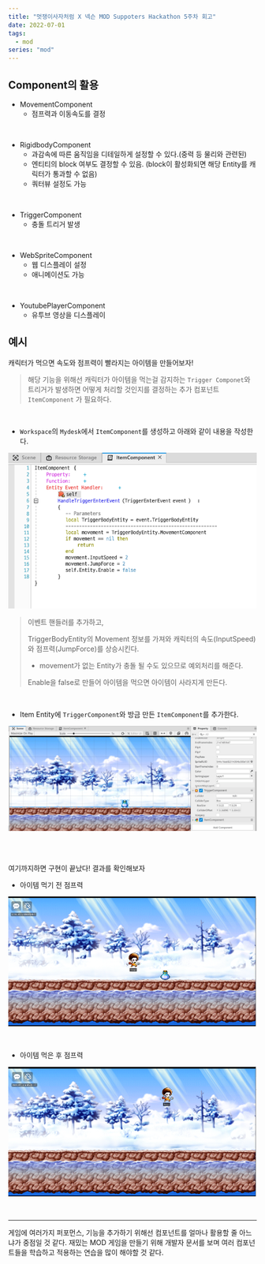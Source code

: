 ```yaml
---
title: "멋쟁이사자처럼 X 넥슨 MOD Suppoters Hackathon 5주차 회고"
date: 2022-07-01
tags:
  - mod
series: "mod"
---
```


## Component의 활용



* MovementComponent
  * 점프력과 이동속도를 결정

<br/>

* RigidbodyComponent
  * 과감속에 따른 움직임을 디테일하게 설정할 수 있다.(중력 등 물리와 관련된)
  * 엔티티의 block 여부도 결정할 수 있음. (block이 활성화되면 해당 Entity를 캐릭터가 통과할 수 없음)
  * 쿼터뷰 설정도 가능

<br/>

* TriggerComponent
  * 충돌 트리거 발생

<br/>

* WebSpriteComponent
  * 웹 디스플레이 설정
  * 애니메이션도 가능

<br/>

* YoutubePlayerComponent
  * 유투브 영상을 디스플레이





## 예시

캐릭터가 먹으면 속도와 점프력이 빨라지는 아이템을 만들어보자!

> 해당 기능을 위해선 캐릭터가 아이템을 먹는걸 감지하는 `Trigger Componet`와 트리거가 발생하면 어떻게 처리할 것인지를 결정하는 추가 컴포넌트 `ItemComponent` 가 필요하다.

<br/>

* `Workspace`의 `Mydesk`에서 `ItemComponent`를 생성하고 아래와 같이 내용을 작성한다.

![](./item-component.png)

> 이벤트 핸들러를 추가하고, <br/>
>
> TriggerBodyEntity의 Movement 정보를 가져와 캐릭터의 속도(InputSpeed)와 점프력(JumpForce)를 상승시킨다.<br/>
>
> * movement가 없는 Entity가 충돌 될 수도 있으므로 예외처리를 해준다.
>
> Enable을 false로 만들어 아이템을 먹으면 아이템이 사라지게 만든다.

<br/>

* Item Entity에  `TriggerComponent`와 방금 만든 `ItemComponent`를 추가한다.

![](./scene.png)

<br/>

<br/>

여기까지하면 구현이 끝났다! 결과를 확인해보자

* 아이템 먹기 전 점프력

![](./before.png)

<br/>

* 아이템 먹은 후 점프력

![](./after.png)

<br/>

---

게임에 여러가지 퍼포먼스, 기능을 추가하기 위해선 컴포넌트를 얼마나 활용할 줄 아느냐가 중점일 것 같다. 재밌는 MOD 게임을 만들기 위해 개발자 문서를 보며 여러 컴포넌트들을 학습하고 적용하는 연습을 많이 해야할 것 같다.
